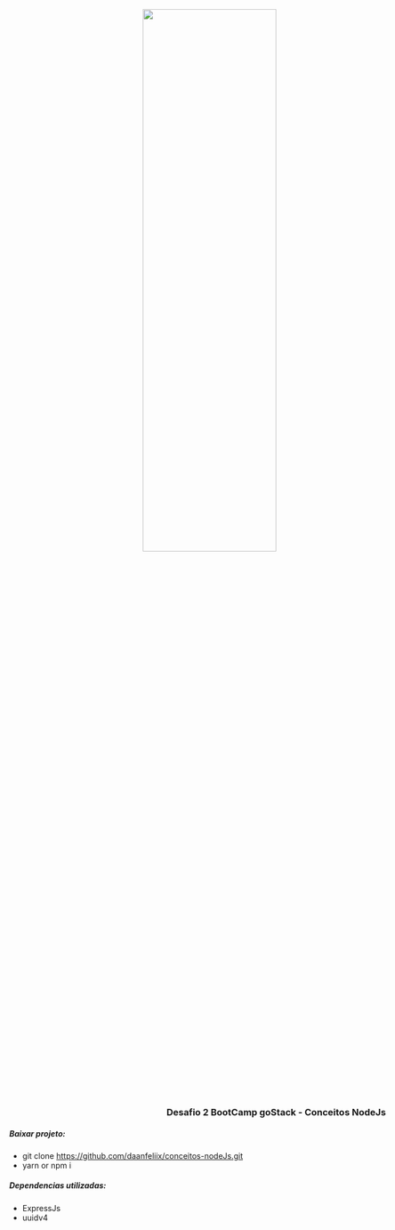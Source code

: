 <div style="width:100vw;">
<img src="https://images8.alphacoders.com/380/thumb-1920-380534.png" style="width:50%;margin-left:25%">
<div>


<h3 style="width:100%; text-align:center">Desafio 2 BootCamp goStack - Conceitos NodeJs </h3>



##### Baixar projeto:
- git clone https://github.com/daanfeliix/conceitos-nodeJs.git
 - yarn or npm i

##### Dependencias utilizadas:
- ExpressJs
- uuidv4

